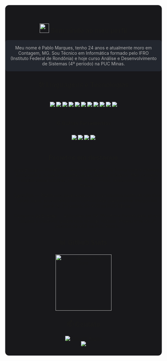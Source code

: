 <div align="center" style="background:#18181b; padding: 30px 0; border-radius: 12px;">

## <img src="https://raw.githubusercontent.com/MartinHeinz/MartinHeinz/master/wave.gif" width="30" /> Bem vindo ao meu perfil

<div style="background:#23272f; color:#b3b3b3; padding:16px; border-radius:8px;">
Meu nome é Pablo Marques, tenho 24 anos e atualmente moro em Contagem, MG. Sou Técnico em Informática formado pelo IFRO (Instituto Federal de Rondônia) e hoje curso Análise e Desenvolvimento de Sistemas (4º período) na PUC Minas.

</div>

## 🛠️ Linguagens e Tecnologias

<div style="padding:16px; border-radius:8px;">
	<img src="https://img.shields.io/badge/C%23-23272f?style=for-the-badge&logo=c-sharp&logoColor=239120"/>
	<img src="https://img.shields.io/badge/JavaScript-23272f?style=for-the-badge&logo=javascript&logoColor=F7DF1E"/>
	<img src="https://img.shields.io/badge/React-23272f?style=for-the-badge&logo=react&logoColor=61DAFB"/>
	<img src="https://img.shields.io/badge/Node.js-23272f?style=for-the-badge&logo=node.js&logoColor=green"/>
	<img src="https://img.shields.io/badge/SQL-23272f?style=for-the-badge&logo=postgresql&logoColor=blue"/>
	<img src="https://img.shields.io/badge/MySQL-23272f?style=for-the-badge&logo=mysql&logoColor=4479A1"/>
	<img src="https://img.shields.io/badge/CSS3-23272f?style=for-the-badge&logo=css3&logoColor=1572B6"/>
	<img src="https://img.shields.io/badge/HTML5-23272f?style=for-the-badge&logo=html5&logoColor=E34F26"/>
	<img src="https://img.shields.io/badge/Bootstrap-23272f?style=for-the-badge&logo=bootstrap&logoColor=7952B3"/>
	<img src="https://img.shields.io/badge/Tailwind-23272f?style=for-the-badge&logo=tailwind-css&logoColor=38BDF8"/>
	<img src="https://img.shields.io/badge/Lua-23272f?style=for-the-badge&logo=lua&logoColor=2C2D72"/>
</div>

### ⚙️ Outras Ferramentas

<div style=" padding:12px; border-radius:8px;">
	<img src="https://img.shields.io/badge/Azure-23272f?style=for-the-badge&logo=microsoft-azure&logoColor=0089D6"/>
	<img src="https://img.shields.io/badge/Figma-23272f?style=for-the-badge&logo=figma&logoColor=F24E1E"/>
	<img src="https://img.shields.io/badge/Git-23272f?style=for-the-badge&logo=git&logoColor=F05032"/>
	<img src="https://img.shields.io/badge/Vercel-23272f?style=for-the-badge&logo=vercel&logoColor=fff"/>
	
</div>

## Projetos em destaque

- [ArtistFinder](https://github.com/pablomarquesc/ArtistFinder) — Plataforma para conectar artistas freelancers a clientes, facilitando a busca e contratação de talentos artísticos. Meu primeiro trabalho interdisciplinar, totalmente front-end, desenvolvido na PUC Minas.

- [GamePad](https://github.com/pablomarquesc/GamePad) — Plataforma para avaliação e compartilhamento de opiniões sobre jogos, promovendo uma comunidade colaborativa. Projeto full stack do 3º período de ADS na PUC Minas.

- [Consumo de Energia](https://github.com/pablomarquesc/cosumo-de-energia) — Aplicativo em C# (Windows Forms) para ajudar clientes a controlar gastos com energia elétrica. Projeto final do 3º período de ADS na PUC Minas.

## 📊 Github Stats

<div  style="display: flex; flex-wrap: wrap; justify-content: center; gap: 16px; ">
	<img src="https://github-readme-stats.vercel.app/api?username=pablomarquesc&show_icons=true&theme=dark&bg_color=18181b&title_color=fff&icon_color=0A66C2&border_radius=10" alt="Pablo Marques GitHub Stats" height="180"/>
	<!-- <img src="https://github-readme-stats.vercel.app/api/top-langs/?username=pablomarquesc&theme=dark&layout=compact&custom_title=Tecnologias&langs_count=9" /> -->
</div>

## 📫 Contato

<div>
	<a href="https://www.linkedin.com/in/pablomarques04/" target="_blank">
		<img src="https://img.shields.io/badge/LinkedIn-0E76A8?style=for-the-badge&logo=linkedin&logoColor=0A66C2" alt="LinkedIn Badge"/>
	</a>
</div>

<div align="center">
	<img src="https://capsule-render.vercel.app/api?type=rect&color=18181b&height=2&section=footer"/>
</div>
